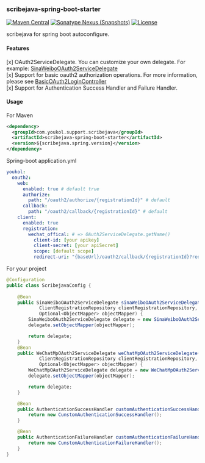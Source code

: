 ### scribejava-spring-boot-starter

[![Maven Central](https://maven-badges.herokuapp.com/maven-central/com.youkol.support.scribejava/scribejava-spring-boot-starter/badge.svg)](https://maven-badges.herokuapp.com/maven-central/com.youkol.support.scribejava/scribejava-spring-boot-starter)
[![Sonatype Nexus (Snapshots)](https://img.shields.io/nexus/s/com.youkol.support.scribejava/scribejava-spring-boot-starter?server=https%3A%2F%2Foss.sonatype.org)](https://oss.sonatype.org/content/repositories/snapshots/com/youkol/support/scribejava/scribejava-spring-boot-starter/)
[![License](https://img.shields.io/badge/license-apache-brightgreen)](http://www.apache.org/licenses/LICENSE-2.0.html)

scribejava for spring boot autoconfigure.

#### Features
 [x] OAuth2ServiceDelegate. You can customize your own delegate. For example: [SinaWeiboOAuth2ServiceDelegate](https://github.com/youkol/scribejava-spring-boot-starter/blob/master/src/main/java/com/youkol/support/scribejava/service/delegate/SinaWeiboOAuth2ServiceDelegate.java)   
 [x] Support for basic oauth2 authorization operations. For more information, please see
 [BasicOAuth2LoginController](https://github.com/youkol/scribejava-spring-boot-starter/blob/master/src/main/java/com/youkol/support/scribejava/spring/autoconfigure/oauth2/client/servlet/BasicOAuth2LoginController.java)   
 [x] Support for Authentication Success Handler and Failure Handler.

 #### Usage
For Maven
```xml
<dependency>
  <groupId>com.youkol.support.scribejava</groupId>
  <artifactId>scribejava-spring-boot-starter</artifactId>
  <version>${scribejava.spring.version}</version>
</dependency>
```
Spring-boot application.yml
```yml
youkol:
  oauth2:
    web: 
      enabled: true # default true
      authorize:
        path: "/oauth2/authorize/{registrationId}" # default
      callback:
        path: "/oauth2/callback/{registrationId}" # default
    client:
      enabled: true
      registration:
        wechat_offical: # => OAuth2ServiceDelegate.getName()
          client-id: [your apikey]
          client-secret: [your apiSecret]
          scope: [default scope]
          redirect-uri: "{baseUrl}/oauth2/callback/{registrationId}?redirect_uri={redirect_uri}" # default
```
For your project
```java 
@Configuration
public class ScribejavaConfig {
    
    @Bean
    public SinaWeiboOAuth2ServiceDelegate sinaWeiboOAuth2ServiceDelegate(
            ClientRegistrationRepository clientRegistrationRepository, 
            Optional<ObjectMapper> objectMapper) {
        SinaWeiboOAuth2ServiceDelegate delegate = new SinaWeiboOAuth2ServiceDelegate(clientRegistrationRepository);
        delegate.setObjectMapper(objectMapper);

        return delegate;
    }
    @Bean
    public WeChatMpOAuth2ServiceDelegate weChatMpOAuth2ServiceDelegate(
            ClientRegistrationRepository clientRegistrationRepository, 
            Optional<ObjectMapper> objectMapper) {
        WeChatMpOAuth2ServiceDelegate delegate = new WeChatMpOAuth2ServiceDelegate(clientRegistrationRepository);
        delegate.setObjectMapper(objectMapper);

        return delegate;
    }

    @Bean
    public AuthenticationSuccessHandler customAuthenticationSuccessHandler() {
        return new CunstomAuthenticationSuccessHandler();
    }

    @Bean
    public AuthenticationFailureHandler customAuthenticationFailureHandler() {
        return new CunstomAuthenticationFailureHandler();
    }
}
```
